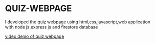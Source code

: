 # QUIZ-WEBPAGE
I developed the quiz webpage using html,css,javascript,web application with node js,express js and firestore database

[video demo of quiz webpage](https://drive.google.com/file/d/1dT6jGCX5DOEk3XeHa9BMj-aG6vfmo19f/view?usp=sharing)
